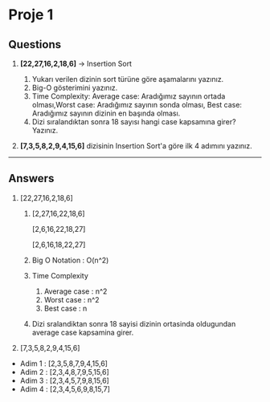 # Proje 1

## Questions
1. **[22,27,16,2,18,6]** -> Insertion Sort
    1. Yukarı verilen dizinin sort türüne göre aşamalarını yazınız.
    2. Big-O gösterimini yazınız.
    3. Time Complexity: Average case: Aradığımız sayının ortada olması,Worst case: Aradığımız sayının sonda olması, Best case: Aradığımız sayının dizinin en başında olması.
    4. Dizi sıralandıktan sonra 18 sayısı hangi case kapsamına girer? Yazınız.


2. **[7,3,5,8,2,9,4,15,6]** dizisinin Insertion Sort'a göre ilk 4 adımını yazınız.

---
## Answers
1. [22,27,16,2,18,6]
    1. [2,27,16,22,18,6]

       [2,6,16,22,18,27]

       [2,6,16,18,22,27]
    2. Big O Notation 
    : O(n^2)
    3. Time Complexity 
        1. Average case : n^2 
        2. Worst case : n^2
        3. Best case : n
    4. Dizi sralandiktan sonra 18 sayisi dizinin ortasinda oldugundan average case kapsamina girer.

2. [7,3,5,8,2,9,4,15,6]
 - Adim 1 : [2,3,5,8,7,9,4,15,6]
- Adim 2 : [2,3,4,8,7,9,5,15,6]
- Adim 3 : [2,3,4,5,7,9,8,15,6]
- Adim 4 : [2,3,4,5,6,9,8,15,7]
